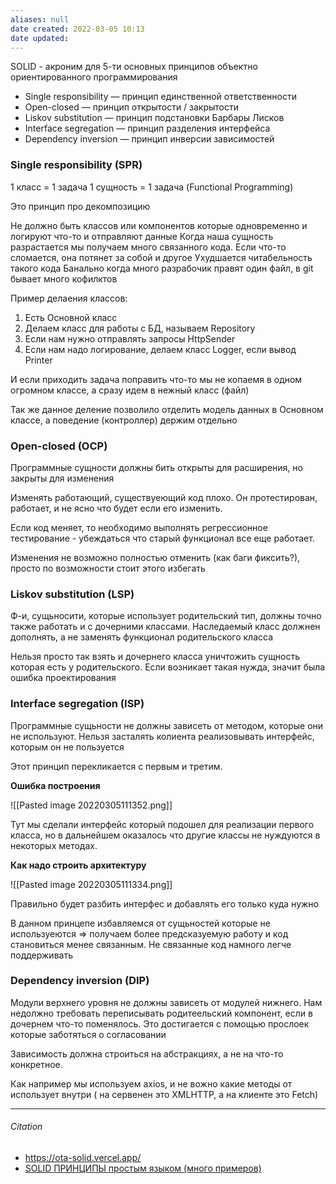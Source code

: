 ```yaml
---
aliases: null
date created: 2022-03-05 10:13
date updated:
---
```


SOLID - акроним для 5-ти основных принципов объектно ориентированного программирования 
-   Single responsibility — принцип единственной ответственности
-   Open-closed — принцип открытости / закрытости
-   Liskov substitution — принцип подстановки Барбары Лисков
-   Interface segregation — принцип разделения интерфейса
-   Dependency inversion — принцип инверсии зависимостей

### Single responsibility (SPR)
1 класс = 1 задача
1 сущность = 1 задача (Functional Programming)

Это принцип про декомпозицию

Не должно быть классов или компонентов которые одновременно и логируют что-то и отправляют данные
Когда наша сущность разрастается мы получаем много связанного кода.  Если что-то сломается, она потянет за собой и другое
Ухудшается читабельность такого кода
Банально когда много разрабочик правят один файл, в git бывает много кофилктов

Пример делаения классов:
1. Есть Основной класс
2. Делаем класс для работы с БД, называем Repository
3. Если нам нужно отправлять запросы HttpSender
4. Если нам надо логирование, делаем класс Logger, если вывод Printer

И если приходить задача поправить что-то мы не копаемя в одном огромном классе, а сразу идем в нежный класс (файл)

Так же данное деление позволило отделить модель данных в Основном классе, а поведение (контроллер) держим отдельно

### Open-closed (OCP)
Программные сущности должны бить открыты для расширения, но закрыты для изменения

Изменять работающий, существуеющий код плохо. Он протестирован, работает, и не ясно что будет если его изменить. 

Если код меняет, то необходимо выполнять регрессионное тестирование - убеждаться что старый функционал все еще работает.

Изменения не возможно полностью отменить (как баги фиксить?), просто по возможности стоит этого избегать

### Liskov substitution (LSP)
Ф-и, сущьносити, которые использует родительский тип, должны точно также работать и с дочерними классами. 
Наследаемый класс должнен дополнять, а не заменять функционал родительского класса 

Нельзя просто так взять и дочернего класса уничтожить сущность которая есть у родительского. Если возникает такая нужда, значит была ошибка проектирования


### Interface segregation (ISP)

Программные сущьности не должны зависеть от методом, которые они не используют.
Нельзя засталять колиента реализовывать интерфейс, которым он не пользуется

Этот принцип перекликается с первым и третим.

**Ошибка построения**

![[Pasted image 20220305111352.png]]

Тут мы сделали интерфейс который подошел для реализации первого класса, но в дальнейшем оказалось что другие классы не нуждуются в некоторых методах. 


**Как надо строить архитектуру**

![[Pasted image 20220305111334.png]]

Правильно будет разбить интерфес и добавлять его только куда нужно


В данном принцепе избавляемся от сущьностей которые не используеются => получаем более предсказуемую работу и код становиться менее связанным. Не связанные код намного легче поддерживать

### Dependency inversion (DIP)

 Модули верхнего уровня не должны зависеть от модулей нижнего. Нам недолжно требовать переписывать родитеельский компонент, если в дочернем что-то поменялось. Это достигается с помощью прослоек которые заботяться о согласовании
 
 Зависимость должна строиться на абстракциях, а не на что-то конкретное. 

Как например мы используем axios, и не вожно какие методы от использует внутри ( на сервенен это XMLHTTP, а на клиенте это Fetch)
 

---

###### Citation

- https://ota-solid.vercel.app/
- [SOLID ПРИНЦИПЫ простым языком (много примеров)](https://www.youtube.com/watch?v=TxZwqVTaCmA&list=PLZTsCOAKJJ_YjEHsB4HJQ9GnB7I_g3n1l&index=1&t=3s&ab_channel=UlbiTV)